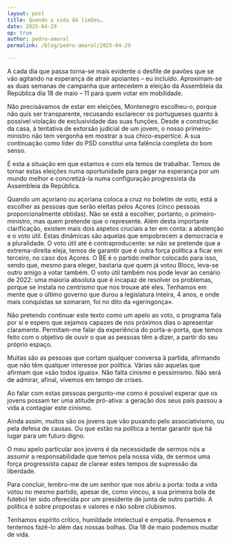 ```yaml
---
layout: post
title: Quando a vida dá limões…
date: 2025-04-29
op: true
author: pedro-amaral
permalink: /blog/pedro-amaral/2025-04-29

---
```


A cada dia que passa torna-se mais evidente o desfile de pavões que se vão agitando na esperança de atrair apoiantes – eu incluído. Aproximam-se as duas semanas de campanha que antecedem a eleição da Assembleia da República dia 18 de maio – 11 para quem votar em mobilidade.

Não precisávamos de estar em eleições, Montenegro escolheu-o, porque não quis ser transparente, recusando esclarecer os portugueses quanto à possível violação de exclusividade das suas funções. Desde a construção da casa, à tentativa de extorsão judicial de um jovem, o nosso primeiro-ministro não tem vergonha em mostrar a sua chico-espertice. A sua continuação como líder do PSD constitui uma falência completa do bom senso.

É esta a situação em que estamos e com ela temos de trabalhar. Temos de tornar estas eleições numa oportunidade para pegar na esperança por um mundo melhor e concretizá-la numa configuração progressista da Assembleia da República.

Quando um açoriano ou açoriana coloca a cruz no boletim de voto, está a escolher as pessoas que serão eleitas pelos Açores (cinco pessoas proporcionalmente obtidas). Não se está a escolher, portanto, o primeiro-ministro, mas quem pretende que o represente. Além desta importante clarificação, existem mais dois aspetos cruciais a ter em conta: a abstenção e o voto útil. Estas dinâmicas são aquelas que empobrecem a democracia e a pluralidade. O voto útil até é contraproducente: se não se pretende que a extrema-direita eleja, temos de garantir que é outra força política a ficar em terceiro, no caso dos Açores. O BE é o partido melhor colocado para isso, sendo que, mesmo para eleger, bastaria que quem já votou Bloco, leva-se outro amigo a votar também. O voto útil também nos pode levar ao cenário de 2022: uma maioria absoluta que é incapaz de resolver os problemas, porque se instala no centrismo que nos trouxe até eles. Tenhamos em mente que o último governo que durou a legislatura inteira, 4 anos, e onde mais conquistas se somaram, foi no dito da «geringonça».

Não pretendo continuar este texto como um apelo ao voto, o programa fala por si e espero que sejamos capazes de nos próximos dias o apresentar claramente. Permitam-me falar da experiência do porta-a-porta, que temos feito com o objetivo de ouvir o que as pessoas têm a dizer, a partir do seu próprio espaço.

Muitas são as pessoas que cortam qualquer conversa à partida, afirmando que não têm qualquer interesse por política. Várias são aquelas que afirmam que «são todos iguais». Não falta cinismo e pessimismo. Não será de admirar, afinal, vivemos em tempo de crises.

Ao falar com estas pessoas pergunto-me como é possível esperar que os jovens possam ter uma atitude pró-ativa: a geração dos seus pais passou a vida a contagiar este cinismo.

Ainda assim, muitos são os jovens que vão puxando pelo associativismo, ou pela defesa de causas. Ou que estão na política a tentar garantir que há lugar para um futuro digno.

O meu apelo particular aos jovens é da necessidade de sermos nós a assumir a responsabilidade que temos pela nossa vida, de sermos uma força progressista capaz de clarear estes tempos de supressão da liberdade.

Para concluir, lembro-me de um senhor que nos abriu a porta: toda a vida votou no mesmo partido, apesar de, como vincou, a sua primeira bola de futebol ter sido oferecida por um presidente de junta de outro partido. A política é sobre propostas e valores e não sobre clubismos.

Tenhamos espírito crítico, humildade intelectual e empatia. Pensemos e tentemos fazê-lo além das nossas bolhas. Dia 18 de maio podemos mudar de vida.
